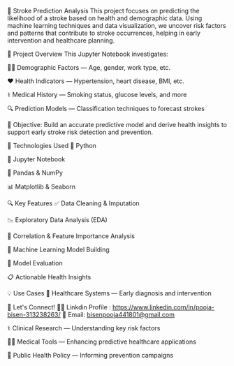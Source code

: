 🧠 Stroke Prediction Analysis
This project focuses on predicting the likelihood of a stroke based on health and demographic data. Using machine learning techniques and data visualization, we uncover risk factors and patterns that contribute to stroke occurrences, helping in early intervention and healthcare planning.


🧐 Project Overview
This Jupyter Notebook investigates:

🧍‍♂️ Demographic Factors — Age, gender, work type, etc.

❤️ Health Indicators — Hypertension, heart disease, BMI, etc.

⚕️ Medical History — Smoking status, glucose levels, and more

🔍 Prediction Models — Classification techniques to forecast strokes


🎯 Objective:
Build an accurate predictive model and derive health insights to support early stroke risk detection and prevention.


🧰 Technologies Used
🐍 Python

📓 Jupyter Notebook

🧮 Pandas & NumPy

📊 Matplotlib & Seaborn


🔍 Key Features
✅ Data Cleaning & Imputation

📉 Exploratory Data Analysis (EDA)

📌 Correlation & Feature Importance Analysis

🧠 Machine Learning Model Building

🧪 Model Evaluation 

📋 Actionable Health Insights


💡 Use Cases
🏥 Healthcare Systems — Early diagnosis and intervention

🤝 Let's Connect!
👨‍💻 Linkdin Profile : https://www.linkedin.com/in/pooja-bisen-313238263/
📧 Email: bisenpooja441801@gmail.com


⚕️ Clinical Research — Understanding key risk factors

🧑‍⚕️ Medical Tools — Enhancing predictive healthcare applications

🧬 Public Health Policy — Informing prevention campaigns

